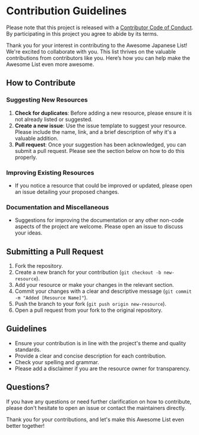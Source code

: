 # Contribution Guidelines

Please note that this project is released with a [Contributor Code of Conduct](code-of-conduct.md). By participating in this project you agree to abide by its terms.

Thank you for your interest in contributing to the Awesome Japanese List! We're excited to collaborate with you. This list thrives on the valuable contributions from contributors like you. Here’s how you can help make the Awesome List even more awesome.

## How to Contribute

### Suggesting New Resources

1. **Check for duplicates**: Before adding a new resource, please ensure it is not already listed or suggested.
2. **Create a new issue**: Use the issue template to suggest your resource. Please include the name, link, and a brief description of why it's a valuable addition.
3. **Pull request**: Once your suggestion has been acknowledged, you can submit a pull request. Please see the section below on how to do this properly.

### Improving Existing Resources

- If you notice a resource that could be improved or updated, please open an issue detailing your proposed changes.

### Documentation and Miscellaneous

- Suggestions for improving the documentation or any other non-code aspects of the project are welcome. Please open an issue to discuss your ideas.

## Submitting a Pull Request

1. Fork the repository.
2. Create a new branch for your contribution (`git checkout -b new-resource`).
3. Add your resource or make your changes in the relevant section.
4. Commit your changes with a clear and descriptive message (`git commit -m "Added [Resource Name]"`).
5. Push the branch to your fork (`git push origin new-resource`).
6. Open a pull request from your fork to the original repository.

## Guidelines

- Ensure your contribution is in line with the project's theme and quality standards.
- Provide a clear and concise description for each contribution.
- Check your spelling and grammar.
- Please add a disclaimer if you are the resource owner for transparency.

## Questions?

If you have any questions or need further clarification on how to contribute, please don't hesitate to open an issue or contact the maintainers directly.

Thank you for your contributions, and let's make this Awesome List even better together!
